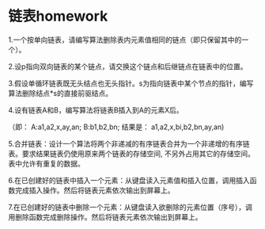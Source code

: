 # 链表homework

1.一个按单向链表，请编写算法删除表内元素值相同的链点（即只保留其中的一个）。

2.设p指向双向链表的某个链点，请交换这个链点和后继链点在链表中的位置。

3.假设单循环链表既无头结点也无头指针。s为指向链表中某个节点的指针，编写算法删除结点*s的直接前驱结点。

4.设有链表A和B，编写算法将链表B插入到A的元素X后。

（即：     A:a1,a2,x,ay,an; B:b1,b2,bn; 
  结果是： a1,a2,x,bi,b2,bn,ay,an)
  
5.合并链表：设计一个算法将两个非递减的有序链表合并为一个非递增的有序链表。要求结果链表仍使用原来两个链表的存储空间, 不另外占用其它的存储空间。表中允许有重复的数据。

6.在已创建好的链表中插入一个元素：从键盘读入元素值和插入位置，调用插入函数完成插入操作。然后将链表元素依次输出到屏幕上。

7.在已创建好的链表中删除一个元素：从键盘读入欲删除的元素位置（序号），调用删除函数完成删除操作。然后将链表元素依次输出到屏幕上。

